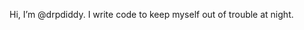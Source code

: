 Hi, I’m @drpdiddy. I write code to keep myself out of trouble at night.

<!---
drpdiddy/drpdiddy is a ✨ special ✨ repository because its `README.md` (this file) appears on your GitHub profile.
You can click the Preview link to take a look at your changes.
--->
